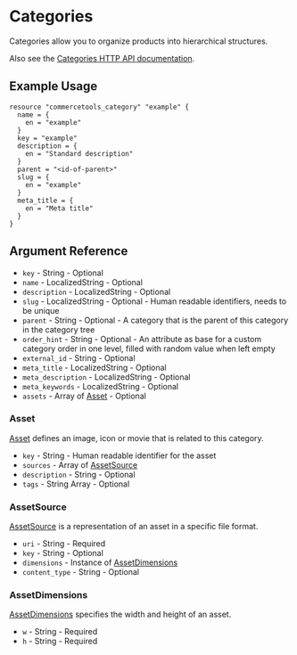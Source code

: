 # Categories

Categories allow you to organize products into hierarchical structures.

Also see the [Categories HTTP API documentation](https://docs.commercetools.com/api/projects/categories).

## Example Usage

```hcl
resource "commercetools_category" "example" {
  name = {
    en = "example"
  }
  key = "example"
  description = {
    en = "Standard description"
  }
  parent = "<id-of-parent>"
  slug = {
    en = "example"
  }
  meta_title = {
    en = "Meta title"
  }
}
```

## Argument Reference
* `key` - String - Optional
* `name` - LocalizedString - Optional
* `description` - LocalizedString - Optional
* `slug` - LocalizedString - Optional - Human readable identifiers, needs to be unique
* `parent` - String - Optional - A category that is the parent of this category in the category tree
* `order_hint` -  String - Optional - An attribute as base for a custom category order in one level, filled with random value when left empty
* `external_id` - String - Optional
* `meta_title` - LocalizedString - Optional
* `meta_description` - LocalizedString - Optional
* `meta_keywords` - LocalizedString - Optional
* `assets` - Array of [Asset](#asset) - Optional

### Asset
[Asset][asset] defines an image, icon or movie that is related to this category.
* `key` - String - Human readable identifier for the asset
* `sources` - Array of [AssetSource](#asset-source)
* `description` - String - Optional
* `tags` - String Array - Optional

### AssetSource
[AssetSource][asset-source] is a representation of an asset in a specific file format.
* `uri` - String - Required
* `key` - String - Optional
* `dimensions` - Instance of [AssetDimensions](#asset-dimensions)
* `content_type` - String - Optional

### AssetDimensions
[AssetDimensions][asset-dimensions] specifies the width and height of an asset.
* `w` - String - Required
* `h` - String - Required

[asset]: https://docs.commercetools.com/api/types#asset
[asset-source]: https://docs.commercetools.com/api/types#assetsource
[asset-dimensions]: https://docs.commercetools.com/api/types#assetdimensions
